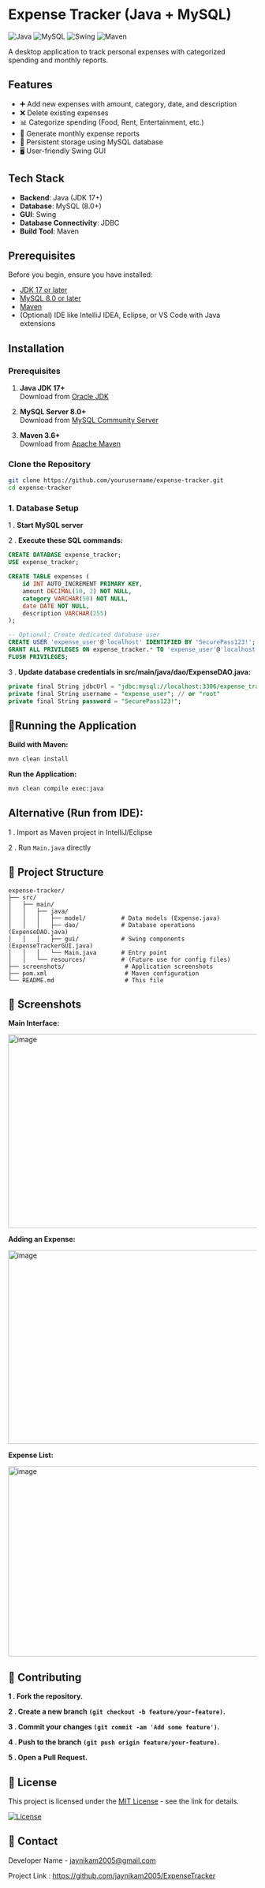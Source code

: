 # Expense Tracker (Java + MySQL)

![Java](https://img.shields.io/badge/Java-17%2B-orange)
![MySQL](https://img.shields.io/badge/MySQL-8.0%2B-blue)
![Swing](https://img.shields.io/badge/GUI-Swing-yellowgreen)
![Maven](https://img.shields.io/badge/Build-Maven-red)

A desktop application to track personal expenses with categorized spending and monthly reports.


## Features

- ➕ Add new expenses with amount, category, date, and description
- ❌ Delete existing expenses
- 📊 Categorize spending (Food, Rent, Entertainment, etc.)
- 📅 Generate monthly expense reports
- 💾 Persistent storage using MySQL database
- 🖥️ User-friendly Swing GUI


## Tech Stack

- **Backend**: Java (JDK 17+)
- **Database**: MySQL (8.0+)
- **GUI**: Swing
- **Database Connectivity**: JDBC
- **Build Tool**: Maven


## Prerequisites

Before you begin, ensure you have installed:

- [JDK 17 or later](https://www.oracle.com/java/technologies/javase-downloads.html)
- [MySQL 8.0 or later](https://dev.mysql.com/downloads/mysql/)
- [Maven](https://maven.apache.org/download.cgi)
- (Optional) IDE like IntelliJ IDEA, Eclipse, or VS Code with Java extensions


## Installation

### Prerequisites
1. **Java JDK 17+**  
   Download from [Oracle JDK](https://www.oracle.com/java/technologies/javase-downloads.html)
   
2. **MySQL Server 8.0+**  
   Download from [MySQL Community Server](https://dev.mysql.com/downloads/mysql/)

3. **Maven 3.6+**  
   Download from [Apache Maven](https://maven.apache.org/download.cgi)


### Clone the Repository
```bash
git clone https://github.com/yourusername/expense-tracker.git
cd expense-tracker
```

### 1. Database Setup

1 . **Start MySQL server**

2 . **Execute these SQL commands:**
```sql
CREATE DATABASE expense_tracker;
USE expense_tracker;

CREATE TABLE expenses (
    id INT AUTO_INCREMENT PRIMARY KEY,
    amount DECIMAL(10, 2) NOT NULL,
    category VARCHAR(50) NOT NULL,
    date DATE NOT NULL,
    description VARCHAR(255)
);

-- Optional: Create dedicated database user
CREATE USER 'expense_user'@'localhost' IDENTIFIED BY 'SecurePass123!';
GRANT ALL PRIVILEGES ON expense_tracker.* TO 'expense_user'@'localhost';
FLUSH PRIVILEGES;
```
3 . **Update database credentials in src/main/java/dao/ExpenseDAO.java:**
```sql
private final String jdbcUrl = "jdbc:mysql://localhost:3306/expense_tracker";
private final String username = "expense_user"; // or "root"
private final String password = "SecurePass123!";
```


## 🚀Running the Application

**Build with Maven:**
```bash
mvn clean install
```

**Run the Application:**
```bash
mvn clean compile exec:java
```


## Alternative (Run from IDE):

1 . Import as Maven project in IntelliJ/Eclipse

2 . Run ``` Main.java ``` directly


## 📂 Project Structure
```
expense-tracker/
├── src/
│   ├── main/
│   │   ├── java/
│   │   │   ├── model/          # Data models (Expense.java)
│   │   │   ├── dao/            # Database operations (ExpenseDAO.java)
│   │   │   ├── gui/            # Swing components (ExpenseTrackerGUI.java)
│   │   │   └── Main.java       # Entry point
│   │   └── resources/          # (Future use for config files)
├── screenshots/                 # Application screenshots
├── pom.xml                      # Maven configuration
└── README.md                    # This file
```


## 📸 Screenshots

**Main Interface:**

<img width="586" height="393" alt="image" src="https://github.com/user-attachments/assets/2c0aa94b-5636-4b1e-b917-404f4762753d" />




**Adding an Expense:**


<img width="586" height="393" alt="image" src="https://github.com/user-attachments/assets/12995511-e2a3-435e-9e5d-bd7fc6e528b3" />




**Expense List:**


<img width="579" height="386" alt="image" src="https://github.com/user-attachments/assets/acd27e3c-03ea-41f7-bab0-bf949b97f834" />



## 🤝 Contributing

**1 . Fork the repository.**

**2 . Create a new branch ``` (git checkout -b feature/your-feature) ```.**

**3 . Commit your changes ```(git commit -am 'Add some feature')```.**

**4 . Push to the branch ```(git push origin feature/your-feature)```.**

**5 . Open a Pull Request.**


## 📜 License
This project is licensed under the [MIT License](LICENSE) - see the link for details.

[![License](https://img.shields.io/badge/License-MIT-blue.svg)](LICENSE)


## 📧 Contact
Developer Name - jaynikam2005@gmail.com

Project Link : https://github.com/jaynikam2005/ExpenseTracker
